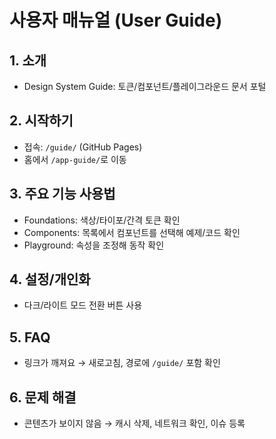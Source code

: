 # 사용자 매뉴얼 (User Guide)

## 1. 소개
- Design System Guide: 토큰/컴포넌트/플레이그라운드 문서 포털

## 2. 시작하기
- 접속: `/guide/` (GitHub Pages)
- 홈에서 `/app-guide/`로 이동

## 3. 주요 기능 사용법
- Foundations: 색상/타이포/간격 토큰 확인
- Components: 목록에서 컴포넌트를 선택해 예제/코드 확인
- Playground: 속성을 조정해 동작 확인

## 4. 설정/개인화
- 다크/라이트 모드 전환 버튼 사용

## 5. FAQ
- 링크가 깨져요 → 새로고침, 경로에 `/guide/` 포함 확인

## 6. 문제 해결
- 콘텐츠가 보이지 않음 → 캐시 삭제, 네트워크 확인, 이슈 등록
